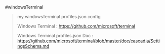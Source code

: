#windowsTerminal
>
>my windowsTerminal profiles.json config
>
>Windows Terminal : https://github.com/microsoft/terminal
>
>Windows Terminal profiles.json Doc : https://github.com/microsoft/terminal/blob/master/doc/cascadia/SettingsSchema.md